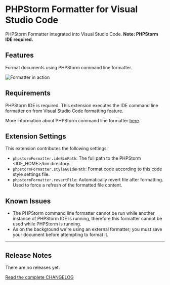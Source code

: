 # PHPStorm Formatter for Visual Studio Code

PHPStorm Formatter integrated into Visual Studio Code. **Note: PHPStorm IDE required.**

## Features

Format documents using PHPStorm command line formatter.

![Formatter in action](https://raw.githubusercontent.com/manuvalle/vscode-phpstorm-formatter/master/screenshot.gif)

## Requirements

PHPStorm IDE is required. This extension executes the IDE command line formatter on from Visual Studio Code formatting feature.

More information about PHPStorm command line formatter [here](https://www.jetbrains.com/help/idea/command-line-formatter.html).

## Extension Settings

This extension contributes the following settings:

- `phpstormFormatter.ideBinPath`: The full path to the PHPStorm <IDE_HOME>/bin directory.
- `phpstormFormatter.styleGuidePath`: Format code according to this code style settings file.
- `phpstormFormatter.revertFile`: Automatically revert file after formatting. Used to force a refresh of the formatted file content.

## Known Issues

- The PHPStorm command line formatter cannot be run while another instance of PHPStorm IDE is running, therefore this formatter cannot be used while PHPStorm is running.
- As on the background we're using an external formatter; you must save your document before attempting to format it.

---
## Release Notes

There are no releases yet.

[Read the complete CHANGELOG](https://github.com/manuvalle/vscode-phpstorm-formatter/blob/master/CHANGELOG.md)
